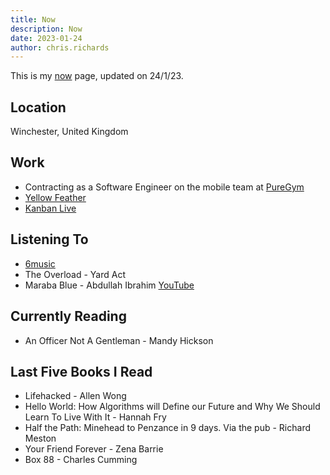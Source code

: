 ```yaml
---
title: Now
description: Now
date: 2023-01-24
author: chris.richards
---
```


This is my [now](https://sive.rs/now) page, updated on 24/1/23.

## Location

Winchester, United Kingdom

## Work

- Contracting as a Software Engineer on the mobile team at [PureGym](https://puregym.com)
- [Yellow Feather](https://yellowfeather.com)
- [Kanban Live](https://kanbanlive.com)

## Listening To

- [6music](https://www.bbc.co.uk/sounds/play/live:bbc_6music)
- The Overload - Yard Act
- Maraba Blue - Abdullah Ibrahim [YouTube](https://www.youtube.com/watch?v=P5CGq4ZIsME)

## Currently Reading

- An Officer Not A Gentleman - Mandy Hickson

## Last Five Books I Read

- Lifehacked - Allen Wong
- Hello World: How Algorithms will Define our Future and Why We Should Learn To Live With It - Hannah Fry
- Half the Path: Minehead to Penzance in 9 days. Via the pub - Richard Meston
- Your Friend Forever - Zena Barrie
- Box 88 - Charles Cumming
